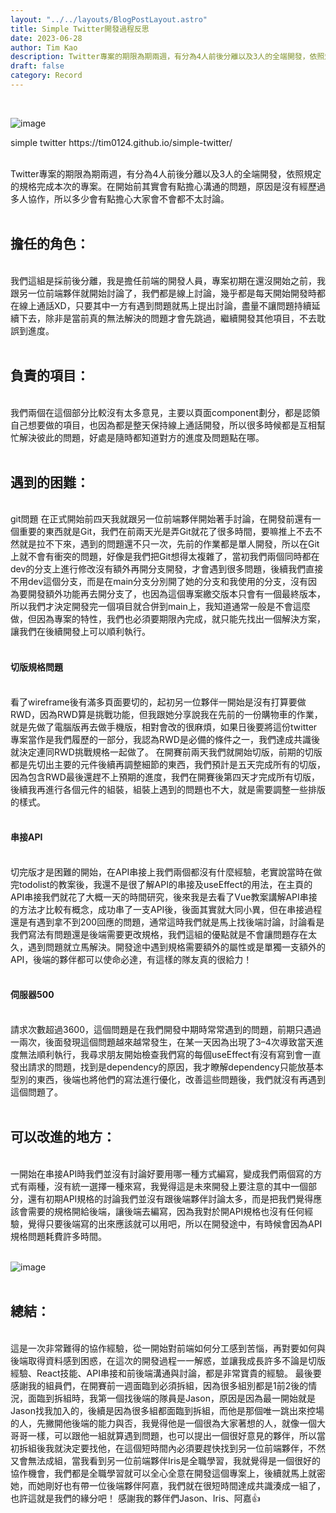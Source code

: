 ```yaml
---
layout: "../../layouts/BlogPostLayout.astro"
title: Simple Twitter開發過程反思
date: 2023-06-28
author: Tim Kao
description: Twitter專案的期限為期兩週，有分為4人前後分離以及3人的全端開發，依照規定的規格完成本次的專案...
draft: false
category: Record
---
```

<br/>

![image](/images/twitter.gif)
<p class="text-center text-sm">simple twitter https://tim0124.github.io/simple-twitter/</p>
<br/>
Twitter專案的期限為期兩週，有分為4人前後分離以及3人的全端開發，依照規定的規格完成本次的專案。在開始前其實會有點擔心溝通的問題，原因是沒有經歷過多人協作，所以多少會有點擔心大家會不會都不太討論。

<br/>
<br/>

## 擔任的角色：
<br/>
我們這組是採前後分離，我是擔任前端的開發人員，專案初期在還沒開始之前，我跟另一位前端夥伴就開始討論了，我們都是線上討論，幾乎都是每天開始開發時都在線上通話XD，只要其中一方有遇到問題就馬上提出討論，盡量不讓問題持續延續下去，除非是當前真的無法解決的問題才會先跳過，繼續開發其他項目，不去耽誤到進度。
<br/>
<br/>

## 負責的項目：
<br/>
我們兩個在這個部分比較沒有太多意見，主要以頁面component劃分，都是認領自己想要做的項目，也因為都是整天保持線上通話開發，所以很多時候都是互相幫忙解決彼此的問題，好處是隨時都知道對方的進度及問題點在哪。
<br/>
<br/>

## 遇到的困難：
<br/>
git問題
在正式開始前四天我就跟另一位前端夥伴開始著手討論，在開發前還有一個重要的東西就是Git，我們在前兩天光是弄Git就花了很多時間，要嘛推上不去不然就是拉不下來，遇到的問題還不只一次，先前的作業都是單人開發，所以在Git上就不會有衝突的問題，好像是我們把Git想得太複雜了，當初我們兩個同時都在dev的分支上進行修改沒有額外再開分支開發，才會遇到很多問題，後續我們直接不用dev這個分支，而是在main分支分別開了她的分支和我使用的分支，沒有因為要開發額外功能再去開分支了，也因為這個專案繳交版本只會有一個最終版本，所以我們才決定開發完一個項目就合併到main上，我知道通常一般是不會這麼做，但因為專案的特性，我們也必須要期限內完成，就只能先找出一個解決方案，讓我們在後續開發上可以順利執行。
<br/>
<br/>

#### **切版規格問題**
<br/>
看了wireframe後有滿多頁面要切的，起初另一位夥伴一開始是沒有打算要做RWD，因為RWD算是挑戰功能，但我跟她分享說我在先前的一份購物車的作業，就是先做了電腦版再去做手機版，相對會改的很麻煩，如果日後要將這份twitter專案當作是我們履歷的一部分，我認為RWD是必備的條件之一，我們達成共識後就決定連同RWD挑戰規格一起做了。
在開賽前兩天我們就開始切版，前期的切版都是先切出主要的元件後續再調整細節的東西，我們預計是五天完成所有的切版，因為包含RWD最後還趕不上預期的進度，我們在開賽後第四天才完成所有切版，後續我再進行各個元件的組裝，組裝上遇到的問題也不大，就是需要調整一些排版的樣式。
<br/>
<br/>

#### **串接API**
<br/>
切完版才是困難的開始，在API串接上我們兩個都沒有什麼經驗，老實說當時在做完todolist的教案後，我還不是很了解API的串接及useEffect的用法，在主頁的API串接我們就花了大概一天的時間研究，後來我是去看了Vue教案講解API串接的方法才比較有概念，成功串了一支API後，後面其實就大同小異，但在串接過程還是有遇到拿不到200回應的問題，通常這時我們就是馬上找後端討論，討論看是我們寫法有問題還是後端需要更改規格，我們這組的優點就是不會讓問題存在太久，遇到問題就立馬解決。開發途中遇到規格需要額外的屬性或是單獨一支額外的API，後端的夥伴都可以使命必達，有這樣的隊友真的很給力！
<br/>
<br/>

#### **伺服器500**
<br/>
請求次數超過3600，這個問題是在我們開發中期時常常遇到的問題，前期只遇過一兩次，後面發現這個問題越來越常發生，在某一天因為出現了3–4次導致當天進度無法順利執行，我尋求朋友開始檢查我們寫的每個useEffect有沒有寫到會一直發出請求的問題，找到是dependency的原因，我才瞭解dependency只能放基本型別的東西，後端也將他們的寫法進行優化，改善這些問題後，我們就沒有再遇到這個問題了。
<br/>
<br/>

## 可以改進的地方：
<br/>
一開始在串接API時我們並沒有討論好要用哪一種方式編寫，變成我們兩個寫的方式有兩種，沒有統一選擇一種來寫，我覺得這是未來開發上要注意的其中一個部分，還有初期API規格的討論我們並沒有跟後端夥伴討論太多，而是把我們覺得應該會需要的規格開給後端，讓後端去編寫，因為我對於開API規格也沒有任何經驗，覺得只要後端寫的出來應該就可以用吧，所以在開發途中，有時候會因為API規格問題耗費許多時間。
<br/>
<br/>

![image](/images/twitter-API.png)
<br/>
<br/>

## 總結：
<br/>
這是一次非常難得的協作經驗，從一開始對前端如何分工感到苦惱，再對要如何與後端取得資料感到困惑，在這次的開發過程一一解惑，並讓我成長許多不論是切版經驗、React技能、API串接和前後端溝通與討論，都是非常寶貴的經驗。
最後要感謝我的組員們，在開賽前一週面臨到必須拆組，因為很多組別都是1前2後的情況，面臨到拆組時，我第一個找後端的隊員是Jason，原因是因為最一開始就是Jason找我加入的，後續是因為很多組都面臨到拆組，而他是那個唯一跳出來控場的人，先撇開他後端的能力與否，我覺得他是一個很為大家著想的人，就像一個大哥哥一樣，可以跟他一組就算遇到問題，也可以提出一個很好意見的夥伴，所以當初拆組後我就決定要找他，在這個短時間內必須要趕快找到另一位前端夥伴，不然又會無法成組，當我看到另一位前端夥伴Iris是全職學習，我就覺得是一個很好的協作機會，我們都是全職學習就可以全心全意在開發這個專案上，後續就馬上就密她，而她剛好也有帶一位後端夥伴阿嘉，我們就在很短時間達成共識湊成一組了，也許這就是我們的緣分吧！ 感謝我的夥伴們Jason、Iris、阿嘉👍

